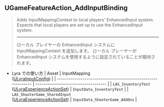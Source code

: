 ## UGameFeatureAction_AddInputBinding

> Adds InputMappingContext to local players' EnhancedInput system. 
> Expects that local players are set up to use the EnhancedInput system.  
> 
> ----
> ローカル プレイヤーの EnhancedInput システムに InputMappingContext を追加します。
> ローカル プレーヤーが EnhancedInput システムを使用するように設定されていることが期待されます。

* Lyra での使い方
	| Asset                                                         | InputMapping<br>([ULyraInputConfig]) |
	| ------------------------------------------------------------- | ------------------------------------ |
	| `LAS_InventoryTest`<br>([ULyraExperienceActionSet])           | `InputData_InventoryTest`            |
	| `LAS_ShooterGame_SharedInput`<br>([ULyraExperienceActionSet]) | `InputData_ShooterGame_AddOns`       |



<!--- ページ内のリンク --->

<!--- 自前の画像へのリンク --->

<!--- generated --->
[ULyraExperienceActionSet]: ../../Lyra/Experience/ULyraExperienceActionSet.md#ulyraexperienceactionset
[ULyraInputConfig]: ../../Lyra/Input/ULyraInputConfig.md#ulyrainputconfig
